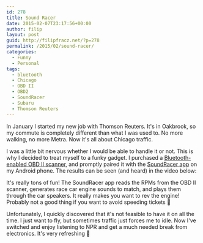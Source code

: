 ```yaml
---
id: 278
title: Sound Racer
date: 2015-02-07T23:17:56+00:00
author: filip
layout: post
guid: http://filipfracz.net/?p=278
permalink: /2015/02/sound-racer/
categories:
  - Funny
  - Personal
tags:
  - bluetooth
  - Chicago
  - OBD II
  - OBD2
  - SoundRacer
  - Subaru
  - Thomson Reuters
---
```

In January I started my new job with Thomson Reuters. It's in Oakbrook, so my commute is completely different than what I was used to. No more walking, no more Metra. Now it's all about Chicago traffic.

I was a little bit nervous whether I would be able to handle it or not. This is why I decided to treat myself to a funky gadget. I purchased a [Bluetooth-enabled OBD II scanner](http://amzn.com/B00OMT6UEK "OBD II Scanner"), and promptly paired it with the [SoundRacer app](https://play.google.com/store/apps/details?id=com.appagonia.SoundRacer&hl=en "SoundRacer") on my Android phone. The results can be seen (and heard) in the video below:



It's really tons of fun! The SoundRacer app reads the RPMs from the OBD II scanner, generates race car engine sounds to match, and plays them through the car speakers. It really makes you want to rev the engine! Probably not a good thing if you want to avoid speeding tickets 🙂

Unfortunately, I quickly discovered that it's not feasible to have it on all the time. I just want to fly, but sometimes traffic just forces me to idle. Now I've switched and enjoy listening to NPR and get a much needed break from electronics. It's very refreshing 🙂